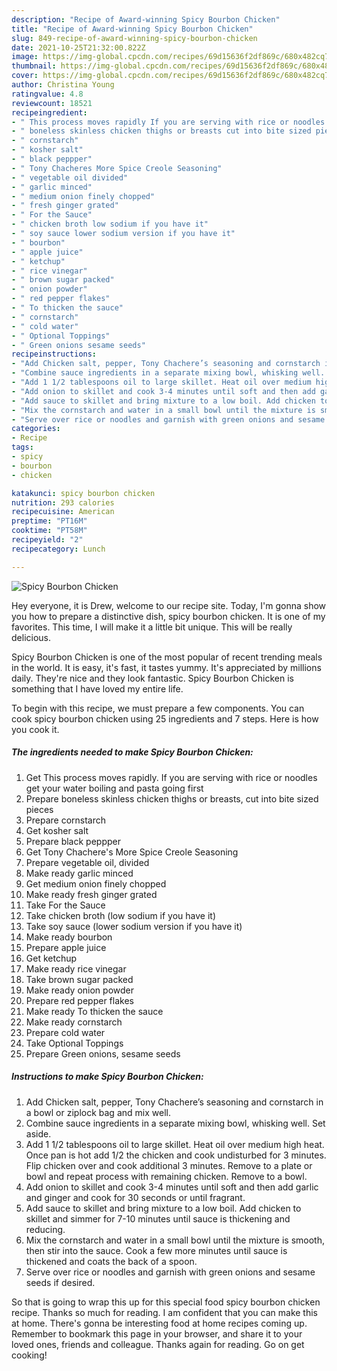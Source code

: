```yaml
---
description: "Recipe of Award-winning Spicy Bourbon Chicken"
title: "Recipe of Award-winning Spicy Bourbon Chicken"
slug: 849-recipe-of-award-winning-spicy-bourbon-chicken
date: 2021-10-25T21:32:00.822Z
image: https://img-global.cpcdn.com/recipes/69d15636f2df869c/680x482cq70/spicy-bourbon-chicken-recipe-main-photo.jpg
thumbnail: https://img-global.cpcdn.com/recipes/69d15636f2df869c/680x482cq70/spicy-bourbon-chicken-recipe-main-photo.jpg
cover: https://img-global.cpcdn.com/recipes/69d15636f2df869c/680x482cq70/spicy-bourbon-chicken-recipe-main-photo.jpg
author: Christina Young
ratingvalue: 4.8
reviewcount: 18521
recipeingredient:
- " This process moves rapidly If you are serving with rice or noodles get your water boiling and pasta going first"
- " boneless skinless chicken thighs or breasts cut into bite sized pieces"
- " cornstarch"
- " kosher salt"
- " black peppper"
- " Tony Chacheres More Spice Creole Seasoning"
- " vegetable oil divided"
- " garlic minced"
- " medium onion finely chopped"
- " fresh ginger grated"
- " For the Sauce"
- " chicken broth low sodium if you have it"
- " soy sauce lower sodium version if you have it"
- " bourbon"
- " apple juice"
- " ketchup"
- " rice vinegar"
- " brown sugar packed"
- " onion powder"
- " red pepper flakes"
- " To thicken the sauce"
- " cornstarch"
- " cold water"
- " Optional Toppings"
- " Green onions sesame seeds"
recipeinstructions:
- "Add Chicken salt, pepper, Tony Chachere’s seasoning and cornstarch in a bowl or ziplock bag and mix well."
- "Combine sauce ingredients in a separate mixing bowl, whisking well. Set aside."
- "Add 1 1/2 tablespoons oil to large skillet. Heat oil over medium high heat. Once pan is hot add 1/2 the chicken and cook undisturbed for 3 minutes. Flip chicken over and cook additional 3 minutes. Remove to a plate or bowl and repeat process with remaining chicken. Remove to a bowl."
- "Add onion to skillet and cook 3-4 minutes until soft and then add garlic and ginger and cook for 30 seconds or until fragrant."
- "Add sauce to skillet and bring mixture to a low boil. Add chicken to skillet and simmer for 7-10 minutes until sauce is thickening and reducing."
- "Mix the cornstarch and water in a small bowl until the mixture is smooth, then stir into the sauce. Cook a few more minutes until sauce is thickened and coats the back of a spoon."
- "Serve over rice or noodles and garnish with green onions and sesame seeds if desired."
categories:
- Recipe
tags:
- spicy
- bourbon
- chicken

katakunci: spicy bourbon chicken 
nutrition: 293 calories
recipecuisine: American
preptime: "PT16M"
cooktime: "PT58M"
recipeyield: "2"
recipecategory: Lunch

---
```



![Spicy Bourbon Chicken](https://img-global.cpcdn.com/recipes/69d15636f2df869c/680x482cq70/spicy-bourbon-chicken-recipe-main-photo.jpg)

Hey everyone, it is Drew, welcome to our recipe site. Today, I'm gonna show you how to prepare a distinctive dish, spicy bourbon chicken. It is one of my favorites. This time, I will make it a little bit unique. This will be really delicious.

Spicy Bourbon Chicken is one of the most popular of recent trending meals in the world. It is easy, it's fast, it tastes yummy. It's appreciated by millions daily. They're nice and they look fantastic. Spicy Bourbon Chicken is something that I have loved my entire life.




To begin with this recipe, we must prepare a few components. You can cook spicy bourbon chicken using 25 ingredients and 7 steps. Here is how you cook it.

<!--inarticleads1-->

##### The ingredients needed to make Spicy Bourbon Chicken:

1. Get  This process moves rapidly. If you are serving with rice or noodles get your water boiling and pasta going first
1. Prepare  boneless skinless chicken thighs or breasts, cut into bite sized pieces
1. Prepare  cornstarch
1. Get  kosher salt
1. Prepare  black peppper
1. Get  Tony Chachere&#39;s More Spice Creole Seasoning
1. Prepare  vegetable oil, divided
1. Make ready  garlic minced
1. Get  medium onion finely chopped
1. Make ready  fresh ginger grated
1. Take  For the Sauce
1. Take  chicken broth (low sodium if you have it)
1. Take  soy sauce (lower sodium version if you have it)
1. Make ready  bourbon
1. Prepare  apple juice
1. Get  ketchup
1. Make ready  rice vinegar
1. Take  brown sugar packed
1. Make ready  onion powder
1. Prepare  red pepper flakes
1. Make ready  To thicken the sauce
1. Make ready  cornstarch
1. Prepare  cold water
1. Take  Optional Toppings
1. Prepare  Green onions, sesame seeds




<!--inarticleads2-->

##### Instructions to make Spicy Bourbon Chicken:

1. Add Chicken salt, pepper, Tony Chachere’s seasoning and cornstarch in a bowl or ziplock bag and mix well.
1. Combine sauce ingredients in a separate mixing bowl, whisking well. Set aside.
1. Add 1 1/2 tablespoons oil to large skillet. Heat oil over medium high heat. Once pan is hot add 1/2 the chicken and cook undisturbed for 3 minutes. Flip chicken over and cook additional 3 minutes. Remove to a plate or bowl and repeat process with remaining chicken. Remove to a bowl.
1. Add onion to skillet and cook 3-4 minutes until soft and then add garlic and ginger and cook for 30 seconds or until fragrant.
1. Add sauce to skillet and bring mixture to a low boil. Add chicken to skillet and simmer for 7-10 minutes until sauce is thickening and reducing.
1. Mix the cornstarch and water in a small bowl until the mixture is smooth, then stir into the sauce. Cook a few more minutes until sauce is thickened and coats the back of a spoon.
1. Serve over rice or noodles and garnish with green onions and sesame seeds if desired.




So that is going to wrap this up for this special food spicy bourbon chicken recipe. Thanks so much for reading. I am confident that you can make this at home. There's gonna be interesting food at home recipes coming up. Remember to bookmark this page in your browser, and share it to your loved ones, friends and colleague. Thanks again for reading. Go on get cooking!
